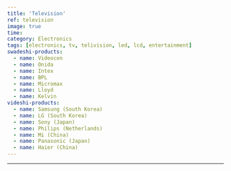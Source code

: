 ```yaml
---
title: 'Television'
ref: television
image: true
time: 
category: Electronics
tags: [electronics, tv, telivision, led, lcd, entertainment]
swadeshi-products:
  - name: Videocon
  - name: Onida
  - name: Intex
  - name: BPL
  - name: Micromax
  - name: Lloyd
  - name: Kelvin
videshi-products:
  - name: Samsung (South Korea)
  - name: LG (South Korea)
  - name: Sony (Japan)
  - name: Philips (Netherlands)
  - name: Mi (China)
  - name: Panasonic (Japan)
  - name: Haier (China)
---
```





---


